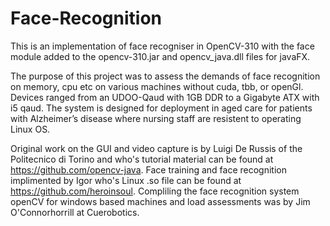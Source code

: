 # Face-Recognition
This is an implementation of face recogniser in OpenCV-310 with the face module added to the opencv-310.jar and opencv_java.dll files for javaFX.

The purpose of this project was to assess the demands of face recognition on memory, cpu etc on various machines without cuda, tbb, or openGl. Devices ranged from an UDOO-Qaud with 1GB DDR to a Gigabyte ATX with i5 qaud. The system is designed for deployment in aged care for patients with Alzheimer’s disease where nursing staff are resistent to operating Linux OS.  

Original work on the GUI and video capture is by Luigi De Russis of the Politecnico di Torino and who's tutorial material can be found at https://github.com/opencv-java. Face training and face recognition implimented by Igor who's Linux .so file can be found at https://github.com/heroinsoul. Compliling the face recognition system openCV for windows based machines and load assessments was by Jim O'Connorhorrill at Cuerobotics.  
